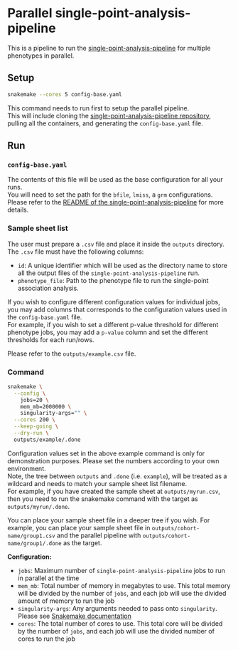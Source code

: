 # Parallel single-point-analysis-pipeline
This is a pipeline to run the [single-point-analysis-pipeline](https://github.com/hmgu-itg/single-point-analysis-pipeline) for multiple phenotypes in parallel.  


## Setup
```bash
snakemake --cores 5 config-base.yaml
```
This command needs to run first to setup the parallel pipeline.  
This will include cloning the [single-point-analysis-pipeline repository](https://github.com/hmgu-itg/single-point-analysis-pipeline), pulling all the containers, and generating the `config-base.yaml` file.


## Run

### `config-base.yaml`
The contents of this file will be used as the base configuration for all your runs.  
You will need to set the path for the `bfile`, `lmiss`, a `grm` configurations.  
Please refer to the [README of the single-point-analysis-pipeline](https://github.com/hmgu-itg/single-point-analysis-pipeline/blob/master/README.md) for more details. 

### Sample sheet list
The user must prepare a `.csv` file and place it inside the `outputs` directory.  
The `.csv` file must have the following columns:
- `id`: A unique identifier which will be used as the directory name to store all the output files of the `single-point-analysis-pipeline` run.
- `phenotype_file`: Path to the phenotype file to run the single-point association analysis.

If you wish to configure different configuration values for individual jobs, you may add columns that corresponds to the configuration values used in the `config-base.yaml` file.  
For example, if you wish to set a different p-value threshold for different phenotype jobs, you may add a `p-value` column and set the different thresholds for each run/rows.  

Please refer to the `outputs/example.csv` file.

### Command
```bash
snakemake \
  --config \
    jobs=20 \
    mem_mb=2000000 \
    singularity-args="" \
  --cores 200 \
  --keep-going \
  --dry-run \
  outputs/example/.done
```

Configuration values set in the above example command is only for demonstration purposes. Please set the numbers according to your own environment.  
Note, the tree between `outputs` and `.done` (i.e. `example`), will be treated as a wildcard and needs to match your sample sheet list filename.  
For example, if you have created the sample sheet at `outputs/myrun.csv`, then you need to run the snakemake command with the target as `outputs/myrun/.done`.  

You can place your sample sheet file in a deeper tree if you wish. For example, you can place your sample sheet file in `outputs/cohort-name/group1.csv` and the parallel pipeline with `outputs/cohort-name/group1/.done` as the target.

**Configuration:**
- `jobs`: Maximum number of `single-point-analysis-pipeline` jobs to run in parallel at the time
- `mem_mb`: Total number of memory in megabytes to use. This total memory will be divided by the number of `jobs`, and each job will use the divided amount of memory to run the job
- `singularity-args`: Any arguments needed to pass onto `singularity`. Please see [Snakemake documentation](https://snakemake.readthedocs.io/en/stable/executing/cli.html#snakemake.cli-get_argument_parser-apptainer/singularity)
- `cores`: The total number of cores to use. This total core will be divided by the number of `jobs`, and each job will use the divided number of cores to run the job